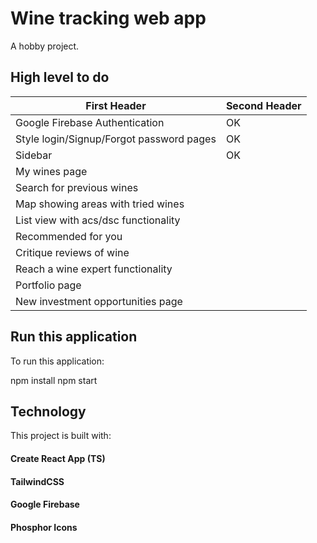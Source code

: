 # Wine tracking web app

A hobby project.

## High level to do

| First Header                             | Second Header |
| ---------------------------------------- | ------------- |
| Google Firebase Authentication           | OK            |
| Style login/Signup/Forgot password pages | OK            |
| Sidebar                                  | OK            |
| My wines page                            |               |
| Search for previous wines                |               |
| Map showing areas with tried wines       |               |
| List view with acs/dsc functionality     |               |
| Recommended for you                      |               |
| Critique reviews of wine                 |               |
| Reach a wine expert functionality        |               |
| Portfolio page                           |               |
| New investment opportunities page        |               |

## Run this application

To run this application:

npm install
npm start

## Technology

This project is built with:

#### Create React App (TS)

#### TailwindCSS

#### Google Firebase

#### Phosphor Icons
